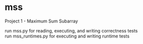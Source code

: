 # mss
Project 1 - Maximum Sum Subarray

run mss.py for reading, executing, and writing correctness tests<br>
run mss_runtimes.py for executing and writing runtime tests
